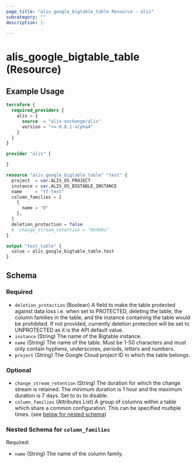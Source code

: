 ```yaml
---
page_title: "alis_google_bigtable_table Resource - alis"
subcategory: ""
description: |-
  
---
```


# alis_google_bigtable_table (Resource)



## Example Usage

```terraform
terraform {
  required_providers {
    alis = {
      source  = "alis-exchange/alis"
      version = ">= 0.0.1-alpha4"
    }
  }
}

provider "alis" {

}

resource "alis_google_bigtable_table" "test" {
  project  = var.ALIS_OS_PROJECT
  instance = var.ALIS_OS_BIGTABLE_INSTANCE
  name     = "tf-test"
  column_families = [
    {
      name = "0"
    },
  ]
  deletion_protection = false
  #  change_stream_retention = "86400s"
}

output "test_table" {
  value = alis_google_bigtable_table.test
}
```

<!-- schema generated by tfplugindocs -->
## Schema

### Required

- `deletion_protection` (Boolean) A field to make the table protected against data loss i.e. when set to PROTECTED, deleting the table, the column families in the table, and the instance containing the table would be prohibited. If not provided, currently deletion protection will be set to UNPROTECTED as it is the API default value.
- `instance` (String) The name of the Bigtable instance.
- `name` (String) The name of the table. Must be 1-50 characters and must only contain hyphens, underscores, periods, letters and numbers.
- `project` (String) The Google Cloud project ID in which the table belongs.

### Optional

- `change_stream_retention` (String) The duration for which the change stream is retained. The minimum duration is 1 hour and the maximum duration is 7 days. Set to `0s` to disable.
- `column_families` (Attributes List) A group of columns within a table which share a common configuration. This can be specified multiple times. (see [below for nested schema](#nestedatt--column_families))

<a id="nestedatt--column_families"></a>
### Nested Schema for `column_families`

Required:

- `name` (String) The name of the column family.
